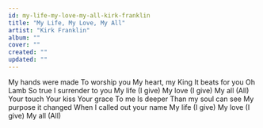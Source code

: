 ```yaml
---
id: my-life-my-love-my-all-kirk-franklin
title: "My Life, My Love, My All"
artist: "Kirk Franklin"
album: ""
cover: ""
created: ""
updated: ""
---
```


My 
hands were made
To worship you
My 
heart,
 my King
It beats for you
Oh Lamb
So true
I surrender to you
My life
(I give)
My love
(I give)
My all
(All)
Your touch
Your kiss
Your grace
To me
Is deeper
Than my soul can see
My purpose it changed
When I called out your name
My life
(I give)
My love
(I give)
My all
(All)